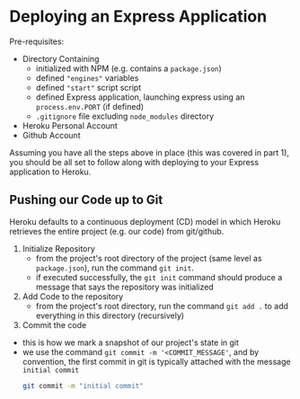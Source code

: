# Deploying an Express Application

Pre-requisites:

- Directory Containing
  - initialized with NPM (e.g. contains a `package.json`)
  - defined `"engines"` variables
  - defined `"start"` script script
  - defined Express application, launching express using an `process.env.PORT` (if defined)
  - `.gitignore` file excluding `node_modules` directory
- Heroku Personal Account
- Github Account

Assuming you have all the steps above in place (this was covered in part 1), you should be all set to follow along with deploying to your Express application to Heroku.

## Pushing our Code up to Git

Heroku defaults to a continuous deployment (CD) model in which Heroku retrieves the entire project (e.g. our code) from git/github.

1. Initialize Repository
   - from the project's root directory of the project (same level as `package.json`), run the command `git init`.
   - if executed successfully, the `git init` command should produce a message that says the repository was initialized
2. Add Code to the repository
   - from the project's root directory, run the command `git add .` to add everything in this directory (recursively)
3. Commit the code

- this is how we mark a snapshot of our project's state in git
- we use the command `git commit -m '<COMMIT_MESSAGE'`, and by convention, the first commit in git is typically attached with the message `initial commit`
  ```sh
  git commit -m "initial commit"
  ```
